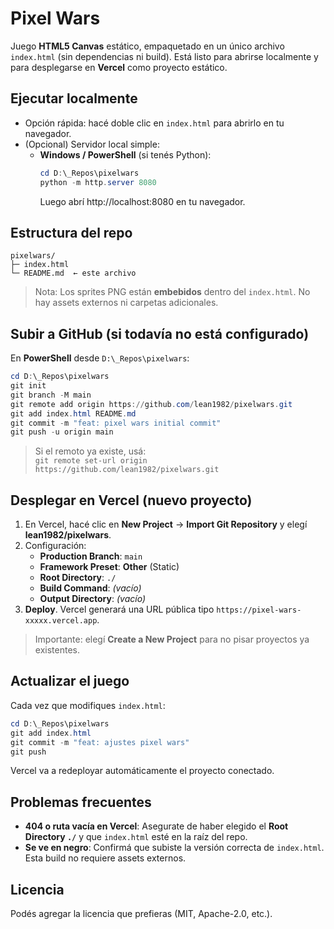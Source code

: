 # Pixel Wars

Juego **HTML5 Canvas** estático, empaquetado en un único archivo `index.html` (sin dependencias ni build). Está listo para abrirse localmente y para desplegarse en **Vercel** como proyecto estático.

## Ejecutar localmente

- Opción rápida: hacé doble clic en `index.html` para abrirlo en tu navegador.
- (Opcional) Servidor local simple:
  - **Windows / PowerShell** (si tenés Python):  
    ```powershell
    cd D:\_Repos\pixelwars
    python -m http.server 8080
    ```
    Luego abrí http://localhost:8080 en tu navegador.

## Estructura del repo

```
pixelwars/
├─ index.html
└─ README.md  ← este archivo
```

> Nota: Los sprites PNG están **embebidos** dentro del `index.html`. No hay assets externos ni carpetas adicionales.

## Subir a GitHub (si todavía no está configurado)

En **PowerShell** desde `D:\_Repos\pixelwars`:

```powershell
cd D:\_Repos\pixelwars
git init
git branch -M main
git remote add origin https://github.com/lean1982/pixelwars.git
git add index.html README.md
git commit -m "feat: pixel wars initial commit"
git push -u origin main
```

> Si el remoto ya existe, usá:  
> `git remote set-url origin https://github.com/lean1982/pixelwars.git`

## Desplegar en Vercel (nuevo proyecto)

1. En Vercel, hacé clic en **New Project** → **Import Git Repository** y elegí **lean1982/pixelwars**.  
2. Configuración:
   - **Production Branch**: `main`
   - **Framework Preset**: **Other** (Static)
   - **Root Directory**: `./`
   - **Build Command**: *(vacío)*
   - **Output Directory**: *(vacío)*
3. **Deploy**. Vercel generará una URL pública tipo `https://pixel-wars-xxxxx.vercel.app`.

> Importante: elegí **Create a New Project** para no pisar proyectos ya existentes.

## Actualizar el juego

Cada vez que modifiques `index.html`:

```powershell
cd D:\_Repos\pixelwars
git add index.html
git commit -m "feat: ajustes pixel wars"
git push
```
Vercel va a redeployar automáticamente el proyecto conectado.

## Problemas frecuentes

- **404 o ruta vacía en Vercel**: Asegurate de haber elegido el **Root Directory `./`** y que `index.html` esté en la raíz del repo.
- **Se ve en negro**: Confirmá que subiste la versión correcta de `index.html`. Esta build no requiere assets externos.

## Licencia

Podés agregar la licencia que prefieras (MIT, Apache-2.0, etc.).
